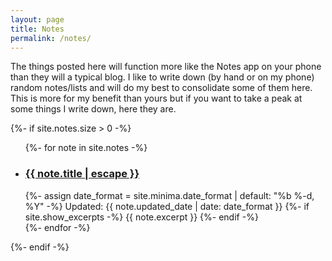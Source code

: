```yaml
---
layout: page
title: Notes
permalink: /notes/
---
```


The things posted here will function more like the Notes app on your phone than they will a typical blog. I like to write down (by hand or on my phone) random notes/lists and will do my best to consolidate some of them here. This is more for my benefit than yours but if you want to take a peak at some things I write down, here they are.

{%- if site.notes.size > 0 -%}
  <!-- <h2 class="post-list-heading">{{ page.list_title | default: "Posts" }}</h2> -->
  <ul class="post-list">
    {%- for note in site.notes -%}
    <li>
      <h3>
        <a class="post-link" href="{{ note.url | relative_url }}">
          {{ note.title | escape }}
        </a>
      </h3>
      {%- assign date_format = site.minima.date_format | default: "%b %-d, %Y" -%}
      <span class="post-meta">Updated: {{ note.updated_date | date: date_format }}</span>
      {%- if site.show_excerpts -%}
        {{ note.excerpt }}
      {%- endif -%}
    </li>
    {%- endfor -%}
  </ul>
{%- endif -%}